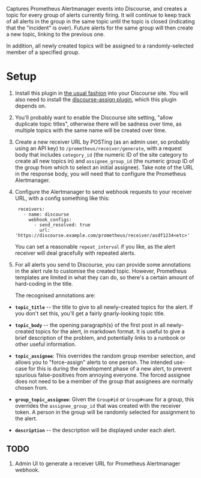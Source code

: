 Captures Prometheus Alertmanager events into Discourse, and creates a topic
for every group of alerts currently firing.  It will continue to keep track
of all alerts in the group in the same topic until the topic is closed
(indicating that the "incident" is over).  Future alerts for the same group
will then create a new topic, linking to the previous one.

In addition, all newly created topics will be assigned to a
randomly-selected member of a specified group.


# Setup

1. Install this plugin in [the usual
   fashion](https://meta.discourse.org/t/install-a-plugin/19157) into your
   Discourse site.  You will also need to install the [discourse-assign
   plugin](https://github.com/discourse/discourse-assign), which this plugin
   depends on.

1. You'll probably want to enable the Discourse site setting, "allow
   duplicate topic titles", otherwise there will be sadness over time, as
   multiple topics with the same name will be created over time.

1. Create a new receiver URL by POSTing (as an admin user, so probably using
   an API key) to `/prometheus/receiver/generate`, with a request body that
   includes `category_id` (the numeric ID of the site category to create all
   new topics in) and `assignee_group_id` (the numeric group ID of the group
   from which to select an initial assignee).  Take note of the URL in the
   response body, you will need that to configure the Prometheus
   Alertmanager.

1. Configure the Alertmanager to send webhook requests to your receiver URL,
   with a config something like this:

        receivers:
          - name: discourse
            webhook_configs:
              - send_resolved: true
                url: 'https://discourse.example.com/prometheus/receiver/asdf1234<etc>'

    You can set a reasonable `repeat_interval` if you like, as the alert
    receiver will deal gracefully with repeated alerts.

1. For all alerts you send to Discourse, you can provide some annotations
   in the alert rule to customise the created topic.  However, Prometheus
   templates are limited in what they can do, so there's a certain amount of
   hard-coding in the title.

   The recognised annotations are:

  * **`topic_title`** -- the title to give to all newly-created topics for
    the alert.  If you don't set this, you'll get a fairly gnarly-looking
    topic title.

  * **`topic_body`** -- the opening paragraph(s) of the first post in all
    newly-created topics for the alert, in markdown format.  It is useful
    to give a brief description of the problem, and potentially links to a
    runbook or other useful information.

  * **`topic_assignee`**: This overrides the random group member selection,
    and allows you to "force-assign" alerts to one person.  The intended
    use-case for this is during the development phase of a new alert, to
    prevent spurious false-positives from annoying everyone.  The forced
    assignee does not need to be a member of the group that assignees are
    normally chosen from.

  * **`group_topic_assignee`**: Given the `Group#id` or `Group#name` for a group,
    this overrides the `assignee_group_id` that was created with the receiver
    token. A person in the group will be randomly selected for assignment to the
    alert.

  * **`description`** -- the description will be displayed under each alert.

## TODO

1. Admin UI to generate a receiver URL for Prometheus Alertmanager webhook.
